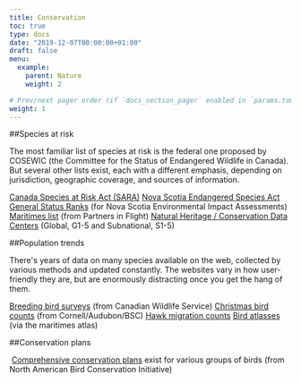 ```yaml
---
title: Conservation
toc: true
type: docs
date: "2019-12-07T00:00:00+01:00"
draft: false
menu:
  example:
    parent: Nature
    weight: 2

# Prev/next pager order (if `docs_section_pager` enabled in `params.toml`)
weight: 1
---
```


##Species at risk

The most familiar list of species at risk is the federal one proposed by COSEWIC (the Committee for the Status of Endangered Wildlife in Canada). But several other lists exist, each with a different emphasis, depending on jurisdiction, geographic coverage, and sources of information.

[Canada Species at Risk Act (SARA)](http://www.sararegistry.gc.ca/search/advSearchResults_e.cfm?stype=species&advkeywords=&op=1&locid=9&taxid=2&desid=0&schid=0&)
[Nova Scotia Endangered Species Act](http://www.speciesatrisk.ca/municipalities/sar_ns.htm#BIRDS)
[General Status Ranks](http://myweb.dal.ca/aghorn/conservation/NSranks.html) (for Nova Scotia Environmental Impact Assessments)
[Maritimes list](http://leonardlab.biology.dal.ca/Andy/conservation/MaritimePriority.pdf) (from Partners in Flight)
[Natural Heritage / Conservation Data Centers](http://explorer.natureserve.org/) (Global, G1-5 and Subnational, S1-5)

##Population trends

There's years of data on many species available on the web, collected by various methods and updated constantly. The websites vary in how user-friendly they are, but are enormously distracting once you get the hang of them.



[Breeding bird surveys](http://www.cws-scf.ec.gc.ca/mgbc/trends/index.cfm?lang=e&go=info.SpeciesListByProvince&provid=10) (from Canadian Wildlife Service)
[Christmas bird counts](http://www.audubon.org/bird/cbc/hr/index.html) (from Cornell/Audubon/BSC)
[Hawk migration counts](http://hawkcount.org/)
[Bird atlasses](http://www.mba-aom.ca/english/index.html) (via the maritimes atlas)

##Conservation plans

​    [Comprehensive conservation plans](http://www.nabci.net/Canada/English/planning.html) exist for various groups of birds (from North American Bird Conservation Initiative)


